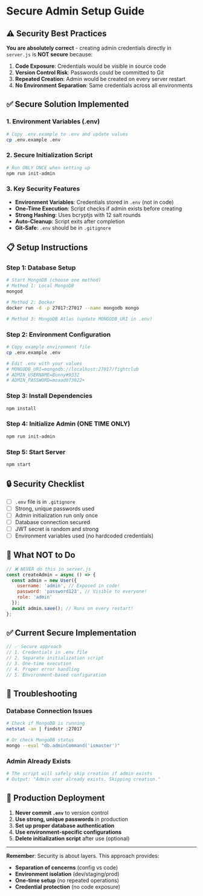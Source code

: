 # Secure Admin Setup Guide

## ⚠️ Security Best Practices

**You are absolutely correct** - creating admin credentials directly in `server.js` is **NOT secure** because:

1. **Code Exposure**: Credentials would be visible in source code
2. **Version Control Risk**: Passwords could be committed to Git
3. **Repeated Creation**: Admin would be created on every server restart
4. **No Environment Separation**: Same credentials across all environments

## ✅ Secure Solution Implemented

### 1. Environment Variables (.env)
```bash
# Copy .env.example to .env and update values
cp .env.example .env
```

### 2. Secure Initialization Script
```bash
# Run ONLY ONCE when setting up
npm run init-admin
```

### 3. Key Security Features

- **Environment Variables**: Credentials stored in `.env` (not in code)
- **One-Time Execution**: Script checks if admin exists before creating
- **Strong Hashing**: Uses bcryptjs with 12 salt rounds
- **Auto-Cleanup**: Script exits after completion
- **Git-Safe**: `.env` should be in `.gitignore`

## 📋 Setup Instructions

### Step 1: Database Setup
```bash
# Start MongoDB (choose one method)
# Method 1: Local MongoDB
mongod

# Method 2: Docker
docker run -d -p 27017:27017 --name mongodb mongo

# Method 3: MongoDB Atlas (update MONGODB_URI in .env)
```

### Step 2: Environment Configuration
```bash
# Copy example environment file
cp .env.example .env

# Edit .env with your values
# MONGODB_URI=mongodb://localhost:27017/fightclub
# ADMIN_USERNAME=Bunny#9332
# ADMIN_PASSWORD=moaad073022+
```

### Step 3: Install Dependencies
```bash
npm install
```

### Step 4: Initialize Admin (ONE TIME ONLY)
```bash
npm run init-admin
```

### Step 5: Start Server
```bash
npm start
```

## 🔒 Security Checklist

- [ ] `.env` file is in `.gitignore`
- [ ] Strong, unique passwords used
- [ ] Admin initialization run only once
- [ ] Database connection secured
- [ ] JWT secret is random and strong
- [ ] Environment variables used (no hardcoded credentials)

## 🚫 What NOT to Do

```javascript
// ❌ NEVER do this in server.js
const createAdmin = async () => {
  const admin = new User({
    username: 'admin', // Exposed in code!
    password: 'password123', // Visible to everyone!
    role: 'admin'
  });
  await admin.save(); // Runs on every restart!
};
```

## ✅ Current Secure Implementation

```javascript
// ✅ Secure approach
// 1. Credentials in .env file
// 2. Separate initialization script
// 3. One-time execution
// 4. Proper error handling
// 5. Environment-based configuration
```

## 🔧 Troubleshooting

### Database Connection Issues
```bash
# Check if MongoDB is running
netstat -an | findstr :27017

# Or check MongoDB status
mongo --eval "db.adminCommand('ismaster')"
```

### Admin Already Exists
```bash
# The script will safely skip creation if admin exists
# Output: "Admin user already exists. Skipping creation."
```

## 📝 Production Deployment

1. **Never commit `.env`** to version control
2. **Use strong, unique passwords** in production
3. **Set up proper database authentication**
4. **Use environment-specific configurations**
5. **Delete initialization script** after use (optional)

---

**Remember**: Security is about layers. This approach provides:
- **Separation of concerns** (config vs code)
- **Environment isolation** (dev/staging/prod)
- **One-time setup** (no repeated operations)
- **Credential protection** (no code exposure)